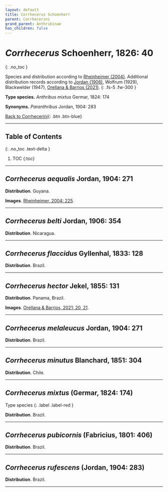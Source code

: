 ```yaml
---
layout: default
title: Corrhecerus Schoenherr
parent: Corrhecerini
grand_parent: Anthribinae
has_children: false
---
```



# _Corrhecerus_ Schoenherr, 1826: 40
{: .no_toc }

Species and distribution according to [Rheinheimer (2004)](https://www.zobodat.at/pdf/Mitt-Ent-Ver-Stuttgart_39_2004_0001-0244.pdf). Additional distribution records according to [Jordan (1906)](https://www.biodiversitylibrary.org/item/14611#page/363/mode/1up), Wolfrum (1929), Blackwelder (1947), [Orellana & Barrios (2021)](https://www.researchgate.net/publication/348416935_Catalogue_of_the_Anthribidae_Coleoptera_Curculionoidea_of_Panama_including_new_country_records_and_a_key_to_genera).
{: .fs-5 .fw-300 }

**Type species.** _Anthribus mixtus_ Germar, 1824: 174

**Synonyms.** _Paranthribus_ Jordan, 1904: 283

[Back to Corrhecerini](https://anthribidae.github.io/anthribidae/anthribinae/corrhecerini/corrhecerini/){: .btn .btn-blue}

---

## Table of Contents
{: .no_toc .text-delta }

1. TOC
{:toc}

---

## _Corrhecerus aequalis_ Jordan, 1904: 271

**Distribution**. Guyana.

**Images**. [Rheinheimer, 2004: 225](https://www.zobodat.at/pdf/KOR_86_2016_0243-0274.pdf).

---

## _Corrhecerus belti_ Jordan, 1906: 354

**Distribution**. Nicaragua.

---

## _Corrhecerus flaccidus_ Gyllenhal, 1833: 128

**Distribution**. Brazil.

---

## _Corrhecerus hector_ Jekel, 1855: 131

**Distribution**. Panama, Brazil.

**Images**. [Orellana & Barrios, 2021: 20, 21](https://www.researchgate.net/publication/348416935_Catalogue_of_the_Anthribidae_Coleoptera_Curculionoidea_of_Panama_including_new_country_records_and_a_key_to_genera).

---

## _Corrhecerus melaleucus_ Jordan, 1904: 271

**Distribution**. Brazil.

---

## _Corrhecerus minutus_ Blanchard, 1851: 304

**Distribution**. Chile.

---

## _Corrhecerus mixtus_ (Germar, 1824: 174)
Type species
{: .label .label-red }

**Distribution**. Brazil.

---

## _Corrhecerus pubicornis_ (Fabricius, 1801: 406)

**Distribution**. Brazil.

---

## _Corrhecerus rufescens_ (Jordan, 1904: 283)

**Distribution**. Brazil.

---
